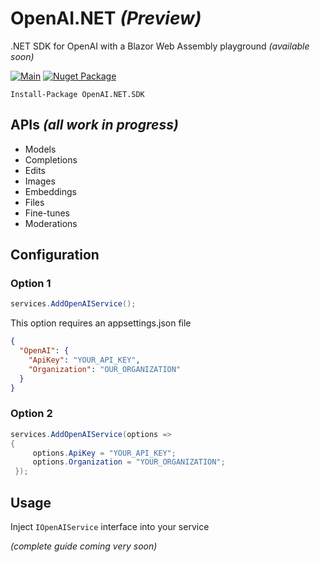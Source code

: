 # OpenAI.NET _(Preview)_
.NET SDK for OpenAI with a Blazor Web Assembly playground _(available soon)_

[![Main](https://github.com/lucabriguglia/OpenAI.NET/actions/workflows/main.yml/badge.svg)](https://github.com/lucabriguglia/OpenAI.NET/actions/workflows/main.yml)
[![Nuget Package](https://img.shields.io/badge/nuget-1.0.0-blue.svg)](https://www.nuget.org/packages/OpenAI.NET.SDK)

```
Install-Package OpenAI.NET.SDK
```

## APIs _(all work in progress)_

- Models
- Completions
- Edits
- Images
- Embeddings
- Files
- Fine-tunes
- Moderations

## Configuration

### Option 1

```C#
services.AddOpenAIService();
```

This option requires an appsettings.json file

```json
{
  "OpenAI": {
    "ApiKey": "YOUR_API_KEY",
    "Organization": "OUR_ORGANIZATION"
  }
}
```

### Option 2

```C#
services.AddOpenAIService(options =>
{
     options.ApiKey = "YOUR_API_KEY";
     options.Organization = "YOUR_ORGANIZATION";
 });
```

## Usage

Inject `IOpenAIService` interface into your service

_(complete guide coming very soon)_
